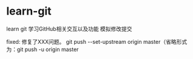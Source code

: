 # learn-git

learn git
学习GitHub相关交互以及功能
模拟修改提交

fixed: 修复了XXX问题。
git push --set-upstream origin master（省略形式为：git push -u origin master

